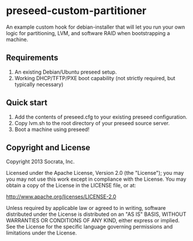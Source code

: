 # preseed-custom-partitioner

An example custom hook for debian-installer that will let you run your own logic for partitioning, LVM, and software RAID when bootstrapping a machine.

## Requirements

1. An existing Debian/Ubuntu preseed setup.
2. Working DHCP/TFTP/PXE boot capability (not strictly required, but typically necessary)

## Quick start

1. Add the contents of preseed.cfg to your existing preseed configuration.
2. Copy lvm.sh to the root directory of your preseed source server.
3. Boot a machine using preseed!


## Copyright and License

Copyright 2013 Socrata, Inc.

Licensed under the Apache License, Version 2.0 (the "License"); you may you may not use this work except in compliance with the License. You may obtain a copy of the License in the LICENSE file, or at:

http://www.apache.org/licenses/LICENSE-2.0

Unless required by applicable law or agreed to in writing, software distributed under the License is distributed on an "AS IS" BASIS, WITHOUT WARRANTIES OR CONDITIONS OF ANY KIND, either express or implied. See the License for the specific language governing permissions and limitations under the License.

